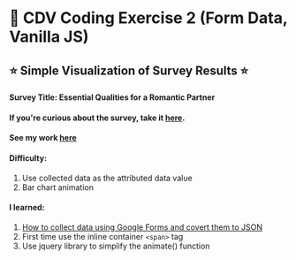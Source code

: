 # 💝 CDV Coding Exercise 2 (Form Data, Vanilla JS)

## ⭐️ Simple Visualization of Survey Results ⭐️

#### Survey Title: Essential Qualities for a Romantic Partner

#### If you're curious about the survey, take it [here](https://forms.gle/vGrf2pay4MUjEL6o6).

#### See my work [here](https://zoexiao0516.github.io/cdv-student/coding-exercises/coding-exercise-2/index.html)

#### Difficulty:
1. Use collected data as the attributed data value
1. Bar chart animation

#### I learned:
1. [How to collect data using Google Forms and covert them to JSON](https://github.com/leoneckert/critical-data-and-visualization-spring-2021/tree/main/labs/collect-data-google-form)
1. First time use the inline container `<span>` tag
1. Use jquery library to simplify the animate() function
